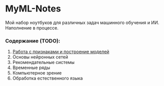 # MyML-Notes

Мой набор ноутбуков для различных задач машинного обучения и ИИ. Наполнение в процессе.

### Содержание (TODO): 
1. [Работа с признаками и построение моделей](FeatureEngineering)
2. Основы нейронных сетей
3. Рекомендательные системы
4. Временные ряды 
5. Компьютерное зрение 
6. Обработка естественного языка
